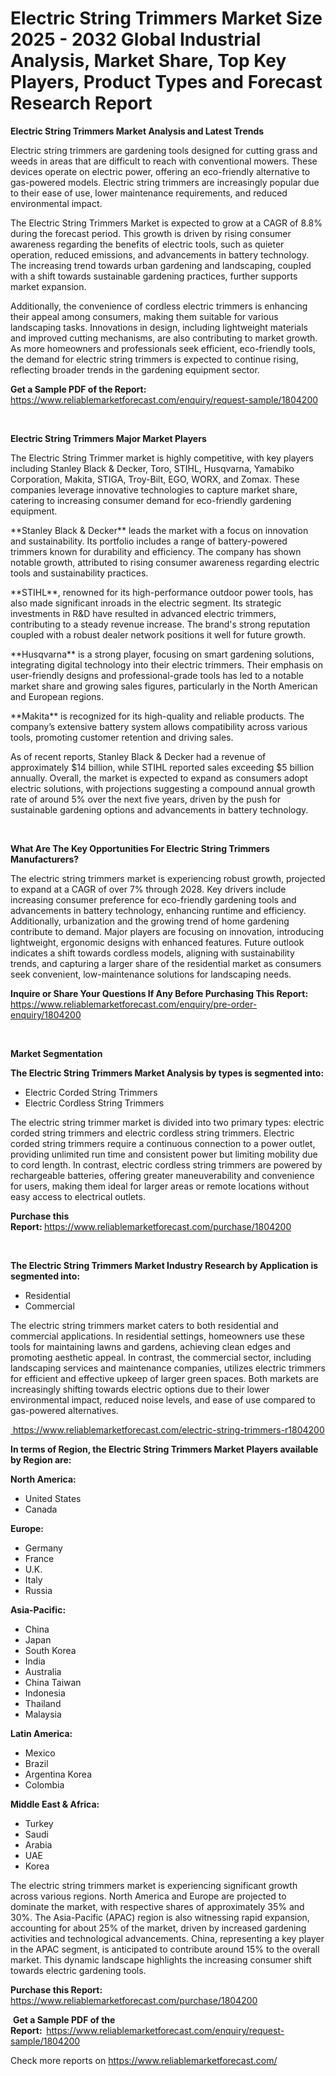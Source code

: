 <p><h1>Electric String Trimmers Market Size 2025 - 2032 Global Industrial Analysis, Market Share, Top Key Players, Product Types and Forecast Research Report</h1></p><p><strong>Electric String Trimmers Market Analysis and Latest Trends</strong></p>
<p><p>Electric string trimmers are gardening tools designed for cutting grass and weeds in areas that are difficult to reach with conventional mowers. These devices operate on electric power, offering an eco-friendly alternative to gas-powered models. Electric string trimmers are increasingly popular due to their ease of use, lower maintenance requirements, and reduced environmental impact. </p><p>The Electric String Trimmers Market is expected to grow at a CAGR of 8.8% during the forecast period. This growth is driven by rising consumer awareness regarding the benefits of electric tools, such as quieter operation, reduced emissions, and advancements in battery technology. The increasing trend towards urban gardening and landscaping, coupled with a shift towards sustainable gardening practices, further supports market expansion.</p><p>Additionally, the convenience of cordless electric trimmers is enhancing their appeal among consumers, making them suitable for various landscaping tasks. Innovations in design, including lightweight materials and improved cutting mechanisms, are also contributing to market growth. As more homeowners and professionals seek efficient, eco-friendly tools, the demand for electric string trimmers is expected to continue rising, reflecting broader trends in the gardening equipment sector.</p></p>
<p><strong>Get a Sample PDF of the Report:&nbsp;</strong> <a href="https://www.reliablemarketforecast.com/enquiry/request-sample/1804200?utm_campaign=2467&utm_medium=2&utm_source=Github&utm_content=ia&utm_term=19022025&utm_id=electric-string-trimmers">https://www.reliablemarketforecast.com/enquiry/request-sample/1804200</a></p>
<p>&nbsp;</p>
<p><strong>Electric String Trimmers Major Market Players</strong></p>
<p><p>The Electric String Trimmer market is highly competitive, with key players including Stanley Black & Decker, Toro, STIHL, Husqvarna, Yamabiko Corporation, Makita, STIGA, Troy-Bilt, EGO, WORX, and Zomax. These companies leverage innovative technologies to capture market share, catering to increasing consumer demand for eco-friendly gardening equipment.</p><p>**Stanley Black & Decker** leads the market with a focus on innovation and sustainability. Its portfolio includes a range of battery-powered trimmers known for durability and efficiency. The company has shown notable growth, attributed to rising consumer awareness regarding electric tools and sustainability practices.</p><p>**STIHL**, renowned for its high-performance outdoor power tools, has also made significant inroads in the electric segment. Its strategic investments in R&D have resulted in advanced electric trimmers, contributing to a steady revenue increase. The brand's strong reputation coupled with a robust dealer network positions it well for future growth.</p><p>**Husqvarna** is a strong player, focusing on smart gardening solutions, integrating digital technology into their electric trimmers. Their emphasis on user-friendly designs and professional-grade tools has led to a notable market share and growing sales figures, particularly in the North American and European regions.</p><p>**Makita** is recognized for its high-quality and reliable products. The company’s extensive battery system allows compatibility across various tools, promoting customer retention and driving sales. </p><p>As of recent reports, Stanley Black & Decker had a revenue of approximately $14 billion, while STIHL reported sales exceeding $5 billion annually. Overall, the market is expected to expand as consumers adopt electric solutions, with projections suggesting a compound annual growth rate of around 5% over the next five years, driven by the push for sustainable gardening options and advancements in battery technology.</p></p>
<p>&nbsp;</p>
<p><strong>What Are The Key Opportunities For Electric String Trimmers Manufacturers?</strong></p>
<p><p>The electric string trimmers market is experiencing robust growth, projected to expand at a CAGR of over 7% through 2028. Key drivers include increasing consumer preference for eco-friendly gardening tools and advancements in battery technology, enhancing runtime and efficiency. Additionally, urbanization and the growing trend of home gardening contribute to demand. Major players are focusing on innovation, introducing lightweight, ergonomic designs with enhanced features. Future outlook indicates a shift towards cordless models, aligning with sustainability trends, and capturing a larger share of the residential market as consumers seek convenient, low-maintenance solutions for landscaping needs.</p></p>
<p><strong>Inquire or Share Your Questions If Any Before Purchasing This Report:</strong> <a href="https://www.reliablemarketforecast.com/enquiry/pre-order-enquiry/1804200?utm_campaign=2467&utm_medium=2&utm_source=Github&utm_content=ia&utm_term=19022025&utm_id=electric-string-trimmers">https://www.reliablemarketforecast.com/enquiry/pre-order-enquiry/1804200</a></p>
<p>&nbsp;</p>
<p><strong>Market Segmentation</strong></p>
<p><strong>The Electric String Trimmers Market Analysis by types is segmented into:</strong></p>
<p><ul><li>Electric Corded String Trimmers</li><li>Electric Cordless String Trimmers</li></ul></p>
<p><p>The electric string trimmer market is divided into two primary types: electric corded string trimmers and electric cordless string trimmers. Electric corded string trimmers require a continuous connection to a power outlet, providing unlimited run time and consistent power but limiting mobility due to cord length. In contrast, electric cordless string trimmers are powered by rechargeable batteries, offering greater maneuverability and convenience for users, making them ideal for larger areas or remote locations without easy access to electrical outlets.</p></p>
<p><strong>Purchase this Report:&nbsp;</strong><a href="https://www.reliablemarketforecast.com/purchase/1804200?utm_campaign=2467&utm_medium=2&utm_source=Github&utm_content=ia&utm_term=19022025&utm_id=electric-string-trimmers">https://www.reliablemarketforecast.com/purchase/1804200</a></p>
<p>&nbsp;</p>
<p><strong>The Electric String Trimmers Market Industry Research by Application is segmented into:</strong></p>
<p><ul><li>Residential</li><li>Commercial</li></ul></p>
<p><p>The electric string trimmers market caters to both residential and commercial applications. In residential settings, homeowners use these tools for maintaining lawns and gardens, achieving clean edges and promoting aesthetic appeal. In contrast, the commercial sector, including landscaping services and maintenance companies, utilizes electric trimmers for efficient and effective upkeep of larger green spaces. Both markets are increasingly shifting towards electric options due to their lower environmental impact, reduced noise levels, and ease of use compared to gas-powered alternatives.</p></p>
<p><a href="https://www.reliablemarketforecast.com/electric-string-trimmers-r1804200?utm_campaign=2467&utm_medium=2&utm_source=Github&utm_content=ia&utm_term=19022025&utm_id=electric-string-trimmers">&nbsp;https://www.reliablemarketforecast.com/electric-string-trimmers-r1804200</a></p>
<p><strong>In terms of Region, the Electric String Trimmers Market Players available by Region are:</strong></p>
<p>
    <p> <strong> North America: </strong>
        <ul>
            <li>United States</li>
            <li>Canada</li>
        </ul>
        </p> 
    <p> <strong> Europe: </strong>
        <ul>
            <li>Germany</li>
            <li>France</li>
            <li>U.K.</li>
            <li>Italy</li>
            <li>Russia</li>
        </ul>
        </p> 
    <p> <strong> Asia-Pacific: </strong>
        <ul>
            <li>China</li>
            <li>Japan</li>
            <li>South Korea</li>
            <li>India</li>
            <li>Australia</li>
            <li>China Taiwan</li>
            <li>Indonesia</li>
            <li>Thailand</li>
            <li>Malaysia</li>
        </ul>
        </p> 
    <p> <strong> Latin America: </strong>
        <ul>
            <li>Mexico</li>
            <li>Brazil</li>
            <li>Argentina Korea</li>
            <li>Colombia</li>
        </ul>
        </p> 
    <p> <strong> Middle East & Africa: </strong>
        <ul>
            <li>Turkey</li>
            <li>Saudi</li>
            <li>Arabia</li>
            <li>UAE</li>
            <li>Korea</li>
        </ul>
    </p>
    </p>
<p><p>The electric string trimmers market is experiencing significant growth across various regions. North America and Europe are projected to dominate the market, with respective shares of approximately 35% and 30%. The Asia-Pacific (APAC) region is also witnessing rapid expansion, accounting for about 25% of the market, driven by increased gardening activities and technological advancements. China, representing a key player in the APAC segment, is anticipated to contribute around 15% to the overall market. This dynamic landscape highlights the increasing consumer shift towards electric gardening tools.</p></p>
<p><strong>Purchase this Report: </strong><a href="https://www.reliablemarketforecast.com/purchase/1804200?utm_campaign=2467&utm_medium=2&utm_source=Github&utm_content=ia&utm_term=19022025&utm_id=electric-string-trimmers">https://www.reliablemarketforecast.com/purchase/1804200</a></p>
<p>&nbsp;<strong>Get a Sample PDF of the Report:&nbsp;&nbsp;</strong><a href="https://www.reliablemarketforecast.com/enquiry/request-sample/1804200?utm_campaign=2467&utm_medium=2&utm_source=Github&utm_content=ia&utm_term=19022025&utm_id=electric-string-trimmers">https://www.reliablemarketforecast.com/enquiry/request-sample/1804200</a></p>
<p><strong></strong></p>
<p>Check more reports on <a href="https://www.reliablemarketforecast.com/?utm_campaign=2467&utm_medium=2&utm_source=Github&utm_content=ia&utm_term=19022025&utm_id=electric-string-trimmers">https://www.reliablemarketforecast.com/</a></p>